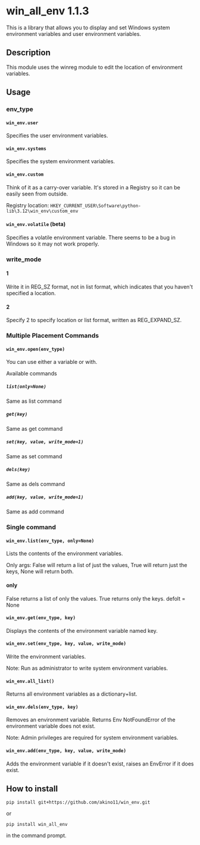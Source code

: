 # win_all_env 1.1.3

This is a library that allows you to display and set Windows system environment variables and user environment variables.

## Description

This module uses the winreg module to edit the location of environment variables.

## Usage

### env_type

#### ```win_env.user```

Specifies the user environment variables.

#### ```win_env.systems```

Specifies the system environment variables.

#### ```win_env.custom```

Think of it as a carry-over variable.
It's stored in a Registry so it can be easily seen from outside.

Registry location: ```HKEY_CURRENT_USER\Software\python-lib\3.12\win_env\custom_env```

#### ```win_env.volatile``` (beta)

Specifies a volatile environment variable.
There seems to be a bug in Windows so it may not work properly.

### write_mode

#### 1

  Write it in REG_SZ format, not in list format, which indicates that you haven't specified a location.

#### 2

  Specify 2 to specify location or list format, written as REG_EXPAND_SZ.

### Multiple Placement Commands

#### ```win_env.open(env_type)```

You can use either a variable or with.

Available commands

##### ```list(only=None)```

Same as list command

##### ```get(key)```

Same as get command

##### ```set(key, value, write_mode=1)```

Same as set command

##### ```dels(key)```

Same as dels command

##### ```add(key, value, write_mode=1)```

Same as add command

### Single command

#### ```win_env.list(env_type, only=None)```
  Lists the contents of the environment variables.

Only args: False will return a list of just the values, True will return just the keys, None will return both.

#### only

False returns a list of only the values. True returns only the keys.
defolt = None

#### ```win_env.get(env_type, key)```

Displays the contents of the environment variable named key.

#### ```win_env.set(env_type, key, value, write_mode)```

Write the environment variables.

Note: Run as administrator to write system environment variables.

#### ```win_env.all_list()```

Returns all environment variables as a dictionary+list.

#### ```win_env.dels(env_type, key)```

Removes an environment variable. Returns Env NotFoundError of the environment variable does not exist.

Note: Admin privileges are required for system environment variables.

#### ```win_env.add(env_type, key, value, write_mode)```


Adds the environment variable if it doesn't exist, raises an EnvError if it does exist.

## How to install

```pip install git+https://github.com/akino11/win_env.git```

or

```pip install win_all_env```

in the command prompt.
